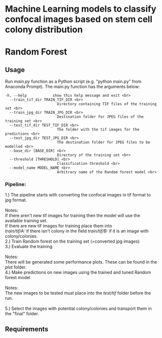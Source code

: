 # Machine Learning models to classify confocal images based on stem cell colony distribution 

# Random Forest
## Usage

Run _main.py_ function as a Python script (e.g. "python main.py" from Anaconda Prompt). The main.py function has the arguments below: <br>

```
-h, --help            show this help message and exit <br>
  --train_tif_dir TRAIN_TIF_DIR <br>
                        Directory containing TIF files of the training set <br>
  --train_jpg_dir TRAIN_JPG_DIR <br>
                        Destination folder for JPEG files of the training set <br>
  --test_tif_dir TEST_TIF_DIR <br>
                        The folder with the tif images for the predictions <br>
  --test_jpg_dir TEST_JPG_DIR <br>
                        The destination folder for JPEG files to be modelled <br>
  --base_dir [BASE_DIR] <br>
                        Directory of the training set <br>
  --threshold [THRESHOLD] <br>
                        Classification threshold <br>
  --model_name MODEL_NAME <br>
                        Arbitrary name of the Random forest model <br>
```

### Pipeline: 
1.) The pipeline starts with converting the confocal images in tif format to jpg format. <br>
<br>
Notes: <br>
If there aren't new tif images for training then the model will use the available training set. <br>
If there are new tif images for training place them into <br> 
  _train/tif/A:_ if there isn't colony in the field 
  _train/tif/B:_ if it is an image with colony/colonies.
<br>
2.) Train Random forest on the training set (=converted jpg images) <br>
3.) Evaluate the training <br>
<br>
Notes: <br>
There will be generated some performance plots. These can be found in the _plot_ folder. <br>
4.) Make predictions on new images using the trained and tuned Random forest model <br>
<br>
Notes: <br>
The new images to be tested must place into the _test/tif_ folder before the run. <br> 
<br>
5.) Select the images with potential colony/colonies and transport them in the "final" folder. <br>


## Requirements




